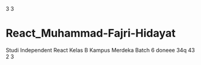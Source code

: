 3
3
# React_Muhammad-Fajri-Hidayat
Studi Independent React Kelas B Kampus Merdeka Batch 6
doneee
34q
43
2
3
